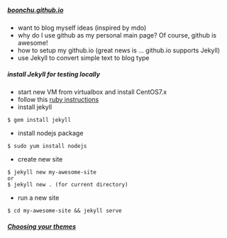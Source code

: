 ##### [boonchu.github.io](http://boonchu.github.io/)

* want to blog myself ideas (inspired by mdo)
* why do I use github as my personal main page? Of course, github is awesome!
* how to setup my github.io (great news is ... github.io supports Jekyll)
* use Jekyll to convert simple text to blog type

##### install Jekyll for testing locally
* start new VM from virtualbox and install CentOS7.x
* follow this [ruby instructions](https://github.com/boonchu/rubylab)
* install jekyll
```
$ gem install jekyll
```
* install nodejs package
```
$ sudo yum install nodejs 
```
* create new site
```
$ jekyll new my-awesome-site
or
$ jekyll new . (for current directory)
```
* run a new site
```
$ cd my-awesome-site && jekyll serve
```

##### [Choosing your themes](https://github.com/jekyll/jekyll/wiki/Themes)
